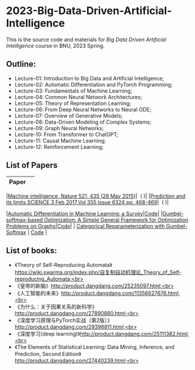 # 2023-Big-Data-Driven-Artificial-Intelligence
This is the source code and materials for *Big Data Driven Artificial Intelligence* course in BNU, 2023 Spring.

## Outline:<br>
  + Lecture-01: Introduction to Big Data and Artificial Intelligence;<br>
  + Lecture-02: Automatic Differentiation and PyTorch Programming;<br>
  + Lecture-03: Fundamentals of Machine Learning;<br>
  + Lecture-04: Common Neural Network Architectures;<br>
  + Lecture-05: Theory of Representation Learning;<br>
  + Lecture-06: From Deep Neural Networks to Neural ODE;<br>
  + Lecture-07: Overview of Generative Models;<br>
  + Lecture-08: Data-Driven Modeling of Complex Systems;<br>
  + Lecture-09: Graph Neural Networks;<br>
  + Lecture-10: From Transformer to ChatGPT;<br>
  + Lecture-11: Causal Machine Learning;<br>
  + Lecture-12: Reinforcement Learning;<br>

## List of Papers

| Paper | |
| ------------- |:-------------|


|[Machine intelligence, Nature 521, 435 (28 May 2015)](https://www.nature.com/articles/521435a)|&nbsp;
(&nbsp;)|
|[Prediction and its limits,SCIENCE,3 Feb 2017,Vol 355,Issue 6324 pp. 468-469](https://www.science.org/doi/10.1126/science.355.6324.468)|&nbsp;
(&nbsp;)|



|[Automatic Differentiation in Machine Learning: a Survey](https://arxiv.org/abs/1502.05767)|[Code](https://paperswithcode.com/paper/automatic-differentiation-in-machine-learning)|
|[Gumbel-softmax-based Optimization: A Simple General Framework for Optimization Problems on Graphs](https://arxiv.org/abs/2004.07300)|[Code](https://github.com/bnusss/GSO)|
| [Categorical Reparameterization with Gumbel-Softmax](https://arxiv.org/abs/1611.01144) | [Code](https://paperswithcode.com/paper/categorical-reparameterization-with-gumbel) |

## List of books:<br>
  + 《Theory of Self-Reproducing Automata》https://wiki.swarma.org/index.php/自复制自动机理论_Theory_of_Self-reproducing_Automata;<br>
  + 《皇帝的新脑》http://product.dangdang.com/25235097.html;<br>
  + 《人工智能的未来》http://product.dangdang.com/11356627676.html;<br>
  + 《为什么：关于因果关系的新科学》http://product.dangdang.com/27890880.html;<br>
  + 《深度学习原理与PyTorch实战（第2版）》http://product.dangdang.com/29396811.html;<br>
  + 《深度学习(deep learning)》http://product.dangdang.com/25111382.html;<br>
  + 《The Elements of Statistical Learning: Data Mining, Inference, and Prediction, Second Edition》http://product.dangdang.com/27440239.html;<br>

